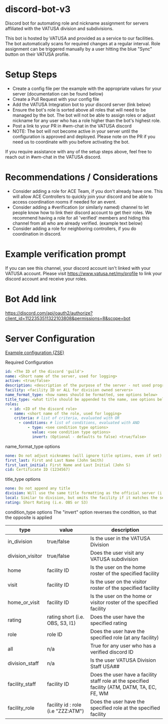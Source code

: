 # discord-bot-v3

Discord bot for automating role and nickname assignment for servers affiliated with the VATUSA division and subdivisions.

This bot is hosted by VATUSA and provided as a service to our facilities. The bot automatically scans for required changes at a regular interval. Role assignment can be triggered manually by a user hitting the blue "Sync" button on their VATUSA profile.

# Setup Steps
- Create a config file per the example with the appropriate values for your server (documentation can be found below)
- Create a Pull Request with your config file
- Add the VATUSA Integration bot to your discord server (link below)
- Ensure the bot's role is sorted above all roles that will need to be managed by the bot. The bot will not be able to assign roles or adjust nickname for any user who has a role higher than the bot's highest role.
- Post a link to your PR in #wm-chat in the VATUSA discord
- NOTE: The bot will not become active in your server until the configuration is approved and deployed. Please note on the PR if you need us to coordinate with you before activating the bot.

If you require assistance with any of the setup steps above, feel free to reach out in #wm-chat in the VATUSA discord.

# Recommendations / Considerations
- Consider adding a role for ACE Team, if you don't already have one. This will allow ACE Controllers to quickly join your discord and be able to access coordination rooms if needed for an event.
- Consider adding a #verification (or similarly named) channel to let people know how to link their discord account to get their roles. We recommend having a role for all 'verified' members and hiding this channel from all who are already verified. (example text below)
- Consider adding a role for neighboring controllers, if you do coordination in discord.

# Example verification prompt
If you can see this channel, your discord account isn't linked with your VATUSA account. Please visit https://www.vatusa.net/my/profile to link your discord account and receive your roles.

# Bot Add link
https://discord.com/api/oauth2/authorize?client_id=1122353511322103808&permissions=8&scope=bot

# Server Configuration
[Example configuration (ZSE)](https://github.com/VATUSA/discord-bot-v3/blob/main/config/servers/zse.yaml)

Required Configuration 
```yaml
id: <The ID of the discord 'guild'>
name: <Short name of the server, used for logging>
active: <true/false>
description: <description of the purpose of the server - not used programmatically>
facility: <facility ID or ALL for division owned servers>
name_format_type: <how names should be formatted, see options below>
title_type: <what title should be appended to the name, see options below>
roles: 
  - id: <ID of the discord role>
    name: <short name of the role, used for logging>
    criteria: # list of criteria, evaluated with OR
      - conditions: # list of conditions, evaluated with AND
          - type: <see condition type options>
            value: <see condition type options>
            invert: (Optional - defaults to false) <true/false>
```

name_format_type options
```yaml
none: Do not adjust nicknames (will ignore title options, even if set)
first_last: First and Last Name (John Smith)
first_last_initial: First Name and Last Initial (John S)
cid: Certificate ID (1234567)
```

title_type options
```yaml
none: Do not append any title
division: Will use the same title formatting as the official server (i.e. ZZZ EC or ZZZ S3)
local: Similar to division, but omits the facility if it matches the server's facility.
rating: Short Rating (i.e. OBS or S3)
```

condition_type options
  The "invert" option reverses the condition, so that the opposite is applied

| type             | value                              | description                                                                                   |
|------------------|------------------------------------|-----------------------------------------------------------------------------------------------|
| in_division      | true/false                         | Is the user in the VATUSA Division                                                            |
| division_visitor | true/false                         | Does the user visit any VATUSA subdivision                                                    |
| home             | facility ID                        | Is the user on the home roster of the specified facility                                      |
| visit            | facility ID                        | Is the user on the visitor roster of the specified facility                                   |
| home_or_visit    | facility ID                        | Is the user on the home or visitor roster of the specified facility                           |
| rating           | rating short (i.e. OBS, S3, I1)    | Does the user have the specified rating                                                       | 
| role             | role ID                            | Does the user have the specified role (at any facility)                                       |
| all              | n/a                                | True for any user who has a verified discord ID                                               |
| division_staff   | n/a                                | Is the user VATUSA Division Staff USA##                                                       |
| facility_staff   | facility ID                        | Does the user have a facility staff role at the specified facility (ATM, DATM, TA, EC, FE, WM |
| facility_role    | facility id : role (i.e "ZZZ:ATM") | Does the user have the specified role at the specified facility                               |

